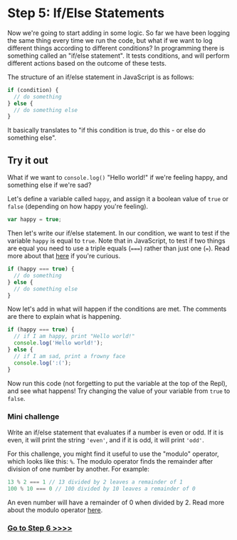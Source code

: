 # Step 5: If/Else Statements

Now we're going to start adding in some logic. So far we have been logging the same thing every time we run the code, but what if we want to log different things according to different conditions? In programming there is something called an "if/else statement". It tests conditions, and will perform different actions based on the outcome of these tests.

The structure of an if/else statement in JavaScript is as follows:

```js
if (condition) {
  // do something
} else {
  // do something else
}
```

It basically translates to "if this condition is true, do this - or else do something else".

## Try it out

What if we want to `console.log()` "Hello world!" if we're feeling happy, and something else if we're sad?

Let's define a variable called `happy`, and assign it a boolean value of `true` or `false` (depending on how happy you're feeling).

```js
var happy = true;
```

Then let's write our if/else statement. In our condition, we want to test if the variable `happy` is equal to `true`. Note that in JavaScript, to test if two things are equal you need to use a triple equals (`===`) rather than just one (`=`). Read more about that [here](http://www.w3schools.com/js/js_operators.asp) if you're curious.

```js
if (happy === true) {
  // do something
} else {
  // do something else
}
```

Now let's add in what will happen if the conditions are met. The comments are there to explain what is happening.

```js
if (happy === true) {
  // if I am happy, print "Hello world!"
  console.log('Hello world!');
} else {
  // if I am sad, print a frowny face
  console.log(':(');
}
```

Now run this code (not forgetting to put the variable at the top of the Repl), and see what happens! Try changing the value of your variable from `true` to `false`.

### Mini challenge

Write an if/else statement that evaluates if a number is even or odd. If it is even, it will print the string `'even'`, and if it is odd, it will print `'odd'`.

For this challenge, you might find it useful to use the "modulo" operator, which looks like this: `%`. The modulo operator finds the remainder after division of one number by another. For example:

```js
13 % 2 === 1 // 13 divided by 2 leaves a remainder of 1
100 % 10 === 0 // 100 divided by 10 leaves a remainder of 0
```

An even number will have a remainder of 0 when divided by 2. Read more about the modulo operator [here](http://www.w3schools.com/js/js_operators.asp).

### [Go to Step 6 >>>>](/06-for-loops.md)

